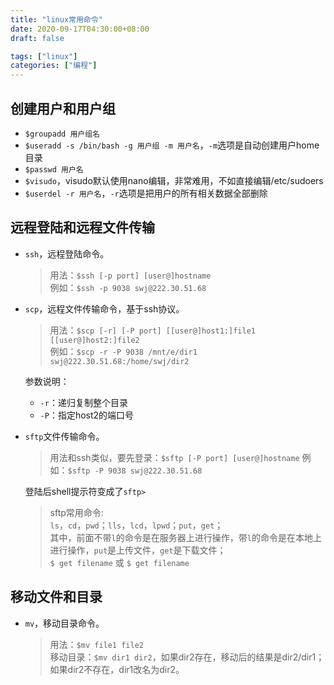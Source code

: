 ```yaml
---
title: "linux常用命令"
date: 2020-09-17T04:30:00+08:00
draft: false

tags: ["linux"]
categories: ["编程"]
---
```


## 创建用户和用户组

- `$groupadd 用户组名`
- `$useradd -s /bin/bash -g 用户组 -m 用户名`，`-m`选项是自动创建用户home目录
- `$passwd 用户名`
- `$visudo`，visudo默认使用nano编辑，非常难用，不如直接编辑/etc/sudoers
- `$userdel -r 用户名`，`-r`选项是把用户的所有相关数据全部删除

## 远程登陆和远程文件传输

- `ssh`，远程登陆命令。
    >用法：`$ssh [-p port] [user@]hostname`  
    >例如：`$ssh -p 9038 swj@222.30.51.68`
- `scp`，远程文件传输命令，基于ssh协议。
    >用法：`$scp [-r] [-P port] [[user@]host1:]file1 [[user@]host2:]file2`  
    >例如：`$scp -r -P 9038 /mnt/e/dir1 swj@222.30.51.68:/home/swj/dir2`  

    参数说明：  
  - `-r`：递归复制整个目录
  - `-P`：指定host2的端口号

- `sftp`文件传输命令。
    >用法和ssh类似，要先登录：`$sftp [-P port] [user@]hostname`
    >例如：`$sftp -P 9038 swj@222.30.51.68`

    登陆后shell提示符变成了`sftp>`

    >sftp常用命令:  
    >`ls`，`cd`，`pwd`；`lls`，`lcd`，`lpwd`；`put`，`get`；  
    >其中，前面不带`l`的命令是在服务器上进行操作，带`l`的命令是在本地上进行操作，`put`是上传文件，`get`是下载文件；  
    >`$ get filename` 或 `$ get filename`

## 移动文件和目录

- `mv`，移动目录命令。
    >用法：`$mv file1 file2`  
    >移动目录：`$mv dir1 dir2`，如果dir2存在，移动后的结果是dir2/dir1；如果dir2不存在，dir1改名为dir2。